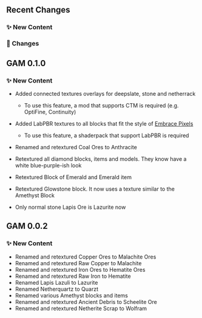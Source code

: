 ## Recent Changes
### ✨ New Content
### 🔧 Changes

## GAM 0.1.0
### ✨ New Content

* Added connected textures overlays for deepslate, stone and netherrack
  * To use this feature, a mod that supports CTM is required (e.g. OptiFine, Continuity)
* Added LabPBR textures to all blocks that fit the style of [Embrace Pixels](https://modrinth.com/resourcepack/embrace-pixels)
  * To use this feature, a shaderpack that support LabPBR is required
* Renamed and retextured Coal Ores to Anthracite
* Retextured all diamond blocks, items and models. They know have a white blue-purple-ish look
* Retextured Block of Emerald and Emerald item
* Retextured Glowstone block. It now uses a texture similar to the Amethyst Block


* Only normal stone Lapis Ore is Lazurite now

## GAM 0.0.2
### ✨ New Content
* Renamed and retextured Copper Ores to Malachite Ores
* Renamed and retextured Raw Copper to Malachite
* Renamed and retextured Iron Ores to Hematite Ores
* Renamed and retextured Raw Iron to Hematite
* Renamed Lapis Lazuli to Lazurite
* Renamed Netherquartz to Quarzt
* Renamed various Amethyst blocks and items
* Renamed and retextured Ancient Debris to Scheelite Ore
* Renamed and retextured Netherite Scrap to Wolfram